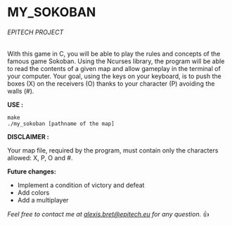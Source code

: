 # MY_SOKOBAN

###### EPITECH PROJECT
With this game in C, you will be able to play the rules and concepts of the famous game Sokoban.
Using the Ncurses library, the program will be able to read the contents of a given map and allow gameplay in the terminal of your computer. 
Your goal, using the keys on your keyboard, is to push the boxes (X) on the receivers (O) thanks to your character (P) avoiding the walls (#).
 

**USE :**
```
make
./my_sokoban [pathname of the map]
 ```

**DISCLAIMER :**

Your map file, required by the program, must contain only the characters allowed: X, P, O and #.

**Future changes:**
- Implement a condition of victory and defeat
- Add colors
- Add a multiplayer



*Feel free to contact me at alexis.bret@epitech.eu for any question.* :+1:

